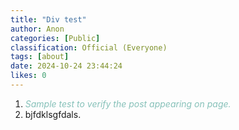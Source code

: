 ```yaml
---
title: "Div test"
author: Anon
categories: [Public]
classification: Official (Everyone)
tags: [about]
date: 2024-10-24 23:44:24 
likes: 0
---
```


1. *<span style="color: #86c1b9">Sample test to verify the post appearing on page.</span>*
2. bjfdklsgfdals.